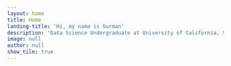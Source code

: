 ```yaml
---
layout: home
title: Home
landing-title: 'Hi, my name is Gurman'
description: 'Data Science Undergraduate at University of California, San Diego'
image: null
author: null
show_tile: true
---
```


